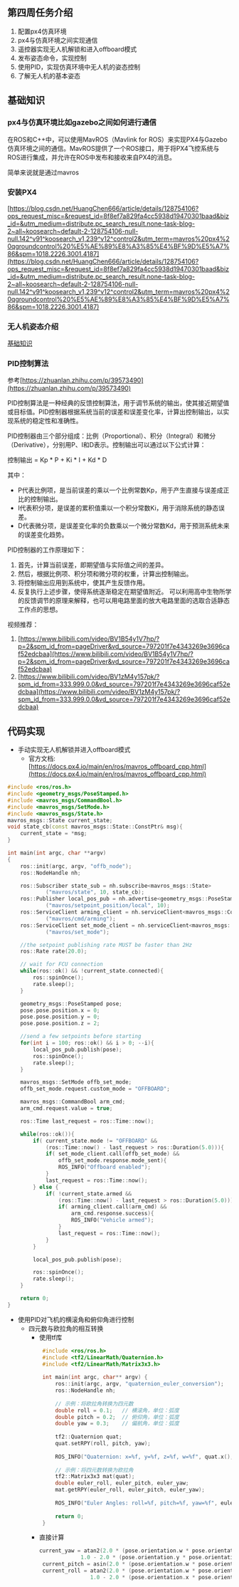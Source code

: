 ## 第四周任务介绍
1. 配置px4仿真环境
2. px4与仿真环境之间实现通信
3. 遥控器实现无人机解锁和进入offboard模式
4. 发布姿态命令，实现控制
5. 使用PID，实现仿真环境中无人机的姿态控制
6. 了解无人机的基本姿态

## 基础知识
### px4与仿真环境比如gazebo之间如何进行通信
在ROS和C++中，可以使用MavROS（Mavlink for ROS）来实现PX4与Gazebo仿真环境之间的通信。MavROS提供了一个ROS接口，用于将PX4飞控系统与ROS进行集成，并允许在ROS中发布和接收来自PX4的消息。

简单来说就是通过mavros
### 安装PX4 
[https://blog.csdn.net/HuangChen666/article/details/128754106?ops_request_misc=&request_id=8f8ef7a829fa4cc5938d19470301baad&biz_id=&utm_medium=distribute.pc_search_result.none-task-blog-2~all~koosearch~default-2-128754106-null-null.142^v91^koosearch_v1,239^v12^control2&utm_term=mavros%20px4%20qgroundcontrol%20%E5%AE%89%E8%A3%85%E4%BF%9D%E5%A7%86&spm=1018.2226.3001.4187](https://blog.csdn.net/HuangChen666/article/details/128754106?ops_request_misc=&request_id=8f8ef7a829fa4cc5938d19470301baad&biz_id=&utm_medium=distribute.pc_search_result.none-task-blog-2~all~koosearch~default-2-128754106-null-null.142^v91^koosearch_v1,239^v12^control2&utm_term=mavros%20px4%20qgroundcontrol%20%E5%AE%89%E8%A3%85%E4%BF%9D%E5%A7%86&spm=1018.2226.3001.4187)
### 无人机姿态介绍
[基础知识](https://github.com/lijun1234567/ros-work/blob/work_1_1/work_1_2%20mavros%3APositionTarget%20%E5%AD%A6%E4%B9%A0/%E5%9F%BA%E7%A1%80%E7%9F%A5%E8%AF%86)
### PID控制算法
参考[https://zhuanlan.zhihu.com/p/39573490](https://zhuanlan.zhihu.com/p/39573490)

PID控制算法是一种经典的反馈控制算法，用于调节系统的输出，使其接近期望值或目标值。PID控制器根据系统当前的误差和误差变化率，计算出控制输出，以实现系统的稳定性和准确性。

PID控制器由三个部分组成：比例（Proportional）、积分（Integral）和微分（Derivative），分别用P、I和D表示。控制输出可以通过以下公式计算：

控制输出 = Kp * P + Ki * I + Kd * D

其中：

- P代表比例项，是当前误差的乘以一个比例常数Kp，用于产生直接与误差成正比的控制输出。
- I代表积分项，是误差的累积值乘以一个积分常数Ki，用于消除系统的静态误差。
- D代表微分项，是误差变化率的负数乘以一个微分常数Kd，用于预测系统未来的误差变化趋势。

PID控制器的工作原理如下：

1. 首先，计算当前误差，即期望值与实际值之间的差异。
2. 然后，根据比例项、积分项和微分项的权重，计算出控制输出。
3. 将控制输出应用到系统中，使其产生反馈作用。
4. 反复执行上述步骤，使得系统逐渐稳定在期望值附近。
可以利用高中生物所学的反馈调节的原理来解释，也可以用电路里面的放大电路里面的选取合适静态工作点的思想。

视频推荐：
1. [https://www.bilibili.com/video/BV1B54y1V7hp/?p=2&spm_id_from=pageDriver&vd_source=797201f7e4343269e3696caf52edcbaa](https://www.bilibili.com/video/BV1B54y1V7hp/?p=2&spm_id_from=pageDriver&vd_source=797201f7e4343269e3696caf52edcbaa)
2. [https://www.bilibili.com/video/BV1zM4y157pk/?spm_id_from=333.999.0.0&vd_source=797201f7e4343269e3696caf52edcbaa](https://www.bilibili.com/video/BV1zM4y157pk/?spm_id_from=333.999.0.0&vd_source=797201f7e4343269e3696caf52edcbaa)
## 代码实现
- 手动实现无人机解锁并进入offboard模式
  - 官方文档:[https://docs.px4.io/main/en/ros/mavros_offboard_cpp.html](https://docs.px4.io/main/en/ros/mavros_offboard_cpp.html)
```c++
#include <ros/ros.h>
#include <geometry_msgs/PoseStamped.h>
#include <mavros_msgs/CommandBool.h>
#include <mavros_msgs/SetMode.h>
#include <mavros_msgs/State.h>
mavros_msgs::State current_state;
void state_cb(const mavros_msgs::State::ConstPtr& msg){
    current_state = *msg;
}

int main(int argc, char **argv)
{
    ros::init(argc, argv, "offb_node");
    ros::NodeHandle nh;

    ros::Subscriber state_sub = nh.subscribe<mavros_msgs::State>
            ("mavros/state", 10, state_cb);
    ros::Publisher local_pos_pub = nh.advertise<geometry_msgs::PoseStamped>
            ("mavros/setpoint_position/local", 10);
    ros::ServiceClient arming_client = nh.serviceClient<mavros_msgs::CommandBool>
            ("mavros/cmd/arming");
    ros::ServiceClient set_mode_client = nh.serviceClient<mavros_msgs::SetMode>
            ("mavros/set_mode");

    //the setpoint publishing rate MUST be faster than 2Hz
    ros::Rate rate(20.0);

    // wait for FCU connection
    while(ros::ok() && !current_state.connected){
        ros::spinOnce();
        rate.sleep();
    }

    geometry_msgs::PoseStamped pose;
    pose.pose.position.x = 0;
    pose.pose.position.y = 0;
    pose.pose.position.z = 2;

    //send a few setpoints before starting
    for(int i = 100; ros::ok() && i > 0; --i){
        local_pos_pub.publish(pose);
        ros::spinOnce();
        rate.sleep();
    }

    mavros_msgs::SetMode offb_set_mode;
    offb_set_mode.request.custom_mode = "OFFBOARD";

    mavros_msgs::CommandBool arm_cmd;
    arm_cmd.request.value = true;

    ros::Time last_request = ros::Time::now();

    while(ros::ok()){
        if( current_state.mode != "OFFBOARD" &&
            (ros::Time::now() - last_request > ros::Duration(5.0))){
            if( set_mode_client.call(offb_set_mode) &&
                offb_set_mode.response.mode_sent){
                ROS_INFO("Offboard enabled");
            }
            last_request = ros::Time::now();
        } else {
            if( !current_state.armed &&
                (ros::Time::now() - last_request > ros::Duration(5.0))){
                if( arming_client.call(arm_cmd) &&
                    arm_cmd.response.success){
                    ROS_INFO("Vehicle armed");
                }
                last_request = ros::Time::now();
            }
        }

        local_pos_pub.publish(pose);

        ros::spinOnce();
        rate.sleep();
    }

    return 0;
}

```
- 使用PID对飞机的横滚角和俯仰角进行控制
  - 四元数与欧拉角的相互转换
     - 使用tf库
       ```c++
        #include <ros/ros.h>
        #include <tf2/LinearMath/Quaternion.h>
        #include <tf2/LinearMath/Matrix3x3.h>
        
        int main(int argc, char** argv) {
            ros::init(argc, argv, "quaternion_euler_conversion");
            ros::NodeHandle nh;
        
            // 示例：将欧拉角转换为四元数
            double roll = 0.1;   // 横滚角，单位：弧度
            double pitch = 0.2;  // 俯仰角，单位：弧度
            double yaw = 0.3;    // 偏航角，单位：弧度
        
            tf2::Quaternion quat;
            quat.setRPY(roll, pitch, yaw);
        
            ROS_INFO("Quaternion: x=%f, y=%f, z=%f, w=%f", quat.x(), quat.y(), quat.z(), quat.w());
        
            // 示例：将四元数转换为欧拉角
            tf2::Matrix3x3 mat(quat);
            double euler_roll, euler_pitch, euler_yaw;
            mat.getRPY(euler_roll, euler_pitch, euler_yaw);
        
            ROS_INFO("Euler Angles: roll=%f, pitch=%f, yaw=%f", euler_roll, euler_pitch, euler_yaw);
        
            return 0;
        }

       ```
     - 直接计算
       ```c++
       current_yaw = atan2(2.0 * (pose.orientation.w * pose.orientation.z + pose.orientation.x * pose.orientation.y),
                    1.0 - 2.0 * (pose.orientation.y * pose.orientation.y + pose.orientation.z * pose.orientation.z));
        current_pitch = asin(2.0 * (pose.orientation.w * pose.orientation.y - pose.orientation.z * pose.orientation.x));
        current_roll = atan2(2.0 * (pose.orientation.w * pose.orientation.x + pose.orientation.y * pose.orientation.z),
                       1.0 - 2.0 * (pose.orientation.x * pose.orientation.x + pose.orientation.y * pose.orientation.y));

       ```

```c++
```
